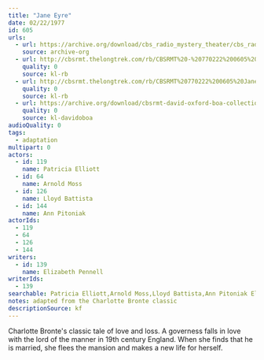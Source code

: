 ```yaml
---
title: "Jane Eyre"
date: 02/22/1977
id: 605
urls: 
  - url: https://archive.org/download/cbs_radio_mystery_theater/cbs_radio_mystery_theater-0601-0650.zip/cbs_radio_mystery_theater-0601-0650%2Fcbsrmt_0605_jane_eyre.mp3
    source: archive-org
  - url: http://cbsrmt.thelongtrek.com/rb/CBSRMT%20-%20770222%200605%20Jane%20Eyre_WLNH-FM__rb.mp3
    quality: 0
    source: kl-rb
  - url: http://cbsrmt.thelongtrek.com/rb/CBSRMT%20770222%200605%20Jane%20Eyre_wbbm_rb%20levels.mp3
    quality: 0
    source: kl-rb
  - url: https://archive.org/download/cbsrmt-david-oxford-boa-collection/CBSRMT-770222-0605-Jane-Eyre-(128-48)_WBBM-JE-{BoA}.mp3
    quality: 0
    source: kl-davidoboa
audioQuality: 0
tags: 
  - adaptation
multipart: 0
actors:  
  - id: 119
    name: Patricia Elliott  
  - id: 64
    name: Arnold Moss  
  - id: 126
    name: Lloyd Battista  
  - id: 144
    name: Ann Pitoniak
actorIds:  
  - 119  
  - 64  
  - 126  
  - 144
writers:  
  - id: 139
    name: Elizabeth Pennell
writerIds:  
  - 139
searchable: Patricia Elliott,Arnold Moss,Lloyd Battista,Ann Pitoniak Elizabeth Pennell
notes: adapted from the Charlotte Bronte classic
descriptionSource: kf
---
```

Charlotte Bronte's classic tale of love and loss. A governess falls in love with the lord of the manner in 19th century England. When she finds that he is married, she flees the mansion and makes a new life for herself.